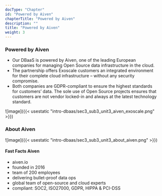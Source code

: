 ```yaml
---
docType: "Chapter"
id: "Powered by Aiven"
chapterTitle: "Powered by Aiven"
description: ""
title: "Powered by Aiven"
weight: 3
---
```


### **Powered by Aiven**

- Our DBaaS is powered by Aiven, one of the leading European companies for managing Open Source data infrastructure in the cloud.
- The partnership offers Exoscale customers an integrated environment for their complete cloud infrastructure – without any security compromise.
- Both companies are GDPR-compliant to ensure the highest standards for customers’ data. The sole use of Open Source projects ensures that customers are not vendor locked-in and always at the latest technology standard.

![image]({{< usestatic "intro-dbaas/sec3_sub3_unit3_aiven_exoscale.png" >}}) 

### **About Aiven**

![image]({{< usestatic "intro-dbaas/sec3_sub3_unit3_about_aiven.png" >}}) 

#### **Fast Facts Aiven**

- aiven.io
- founded in 2016
- team of 200 employees
- delivering bullet-proof data ops
- global team of open-source and cloud experts
- compliant: SOC2, ISO27000, GDPR, HIPPA & PCI-DSS